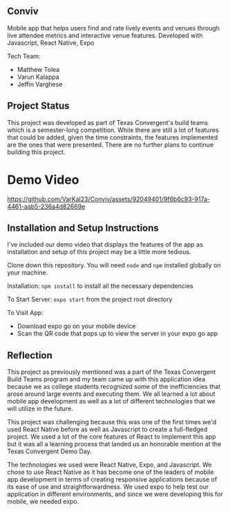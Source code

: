 ## Conviv
Mobile app that helps users find and rate lively events and venues through live attendee metrics and interactive venue features. Developed with Javascript, React Native, Expo

Tech Team: 
- Matthew Tolea
- Varun Kalappa
- Jeffin Varghese

## Project Status
This project was developed as part of Texas Convergent's build teams which is a semester-long competition. While there are still a lot of features that could be added, given the time constraints, the features implemented are the ones that were presented. There are no further plans to continue building this project.

# Demo Video
https://github.com/VarKal23/Conviv/assets/92049401/9f6b6c93-917a-4461-aab5-236a4d82669e

## Installation and Setup Instructions
I've included our demo video that displays the features of the app as installation and setup of this project may be a little more tedious.

Clone down this repository. You will need `node` and `npm` installed globally on your machine.  

Installation:
`npm install` to install all the necessary dependencies  

To Start Server:
`expo start` from the project root directory

To Visit App:
- Download expo go on your mobile device
- Scan the QR code that pops up to view the server in your expo go app

## Reflection
This project as previously mentioned was a part of the Texas Convergent Build Teams program and my team came up with this application idea because we as college students recognized some of the inefficiencies that arose around large events and executing them. We all learned a lot about mobile app development as well as a lot of different technologies that we will utilize in the future.

This project was challenging because this was one of the first times we'd used React Native before as well as Javascript to create a full-fledged project. We used a lot of the core features of React to implement this app but it was all a learning process that landed us an honorable mention at the Texas Convergent Demo Day.

The technologies we used were React Native, Expo, and Javascript. We chose to use React Native as it has become one of the leaders of mobile app development in terms of creating responsive applications because of its ease of use and straightforwardness. We used expo to help test our application in different environments, and since we were developing this for mobile, we needed expo. 
